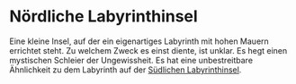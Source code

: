 # Nördliche Labyrinthinsel

<p>
Eine kleine Insel, auf der ein eigenartiges Labyrinth mit hohen Mauern errichtet steht. Zu welchem Zweck es einst diente,
ist unklar. Es hegt einen mystischen Schleier der Ungewissheit. Es hat eine unbestreitbare Ähnlichkeit zu dem
Labyrinth auf der <a href="Southern-Labyrinth-Isle.md">Südlichen Labyrinthinsel</a>.
</p>